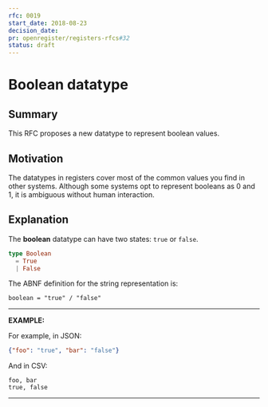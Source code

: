 ```yaml
---
rfc: 0019
start_date: 2018-08-23
decision_date:
pr: openregister/registers-rfcs#32
status: draft
---
```


# Boolean datatype

## Summary

This RFC proposes a new datatype to represent boolean values.

## Motivation

The datatypes in registers cover most of the common values you find in other
systems. Although some systems opt to represent booleans as 0 and 1, it is
ambiguous without human interaction.

## Explanation

The **boolean** datatype can have two states: `true` or `false`.

```elm
type Boolean
  = True
  | False
```

The ABNF definition for the string representation is:

```abnf
boolean = "true" / "false"
```

***
**EXAMPLE:**

For example, in JSON:

```json
{"foo": "true", "bar": "false"}
```

And in CSV:

```csv
foo, bar
true, false
```
***
